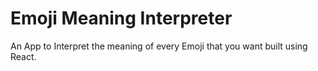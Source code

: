 # Emoji Meaning Interpreter 

An App to Interpret the meaning of every Emoji that you want built using React.

